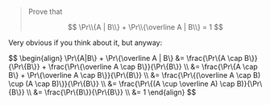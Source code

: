 > Prove that
>
> $$ \Pr\\{A | B\\} + \Pr\\{\overline A | B\\} = 1 $$

Very obvious if you think about it, but anyway:

$$ \begin{align}
   \Pr\\{A|B\\} + \Pr\\{\overline A | B\\}
           &= \frac{\Pr\\{A \cap B\\}}{\Pr\\{B\\}} +
              \frac{\Pr\\{\overline A \cap B\\}}{\Pr\\{B\\}} \\\\
           &= \frac{\Pr\\{A \cap B\\} + \Pr\\{\overline A \cap B\\}}{\Pr\\{B\\}} \\\\
           &= \frac{\Pr\\{(\overline A \cap B) \cup (A \cap B)\\}}{\Pr\\{B\\}} \\\\
           &= \frac{\Pr\\{(A \cup \overline A) \cap B)}{\Pr\\{B\\}} \\\\
           &= \frac{\Pr\\{B\\}}{\Pr\\{B\\}} \\\\
           &= 1
   \end{align} $$
